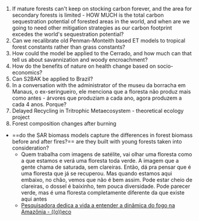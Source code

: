 
1. If mature forests can't keep on stocking carbon forever, and the area for secondary forests is limited - HOW MUCH is the total carbon sequestration potential of forested areas in the world, and when are we going to need other mitigation strategies as our carbon footprint excedes the world's sequestration potential?
2. Can we recalibrate old Penman-Monteith based ET models to tropical forest constants rather than grass constants?
3. How could the model be applied to the Cerrado, and how much can that tell us about savannization and woody encroachment?
4. How do the benefits of nature on health change based on socio-economics?
5. Can S2BAK be applied to Brazil?
6. In a conversation with the administrator of the museu da borracha em Manaus, o ex-seringueiro, ele menciona que a floresta não produz mais como antes - árvores que produziam a cada ano, agora produzem a cada 4 anos. Porque?
7. Delayed Recycling in Tritrophic Metaecosystem - theoretical ecology project
8. Forest composition changes after burning
 - ==do the SAR biomass models capture the differences in forest biomass before and after fires?== are they built with young forests taken into consideration?
	- Quem trabalha com imagens de satélite, vai olhar uma floresta como a que estamos e verá uma floresta toda verde. A imagem que a gente chama de saturada, sem clareiras. Então, dá pra pensar que é uma floresta que já se recuperou. Mas quando estamos aqui embaixo, no chão, vemos que não é bem assim. Pode estar cheio de clareiras, o dossel é baixinho, tem pouca diversidade. Pode parecer verde, mas é uma floresta completamente diferente da que existe aqui antes
	- [Pesquisadora dedica a vida a entender a dinâmica do fogo na Amazônia - ((o))eco](https://oeco.org.br/reportagens/pesquisadora-dedica-a-vida-a-entender-a-dinamica-do-fogo-na-amazonia/)